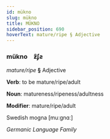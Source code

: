 ```yaml
---
id: mükno
slug: mükno
title: MÜKNO
sidebar_position: 690
hoverText: mature/ripe § Adjective
---
```


### mükno&emsp;<span kind="abugida">ƶ̑ʄƨ</span>

*mature/ripe* **§** Adjective

**Verb**: to be mature/ripe/adult

**Noun**: matureness/ripeness/adultness

**Modifier**: mature/ripe/adult

Swedish mogna [muːgnɑː]

*Germanic Language Family*